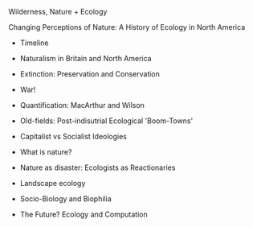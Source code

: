 Wilderness, Nature + Ecology

Changing Perceptions of Nature: A History of Ecology in North America

* Timeline

* Naturalism in Britain and North America

* Extinction: Preservation and Conservation

* War! 

* Quantification: MacArthur and Wilson

* Old-fields: Post-indisutrial Ecological 'Boom-Towns'

* Capitalist vs Socialist Ideologies

* What is nature?

* Nature as disaster: Ecologists as Reactionaries

* Landscape ecology

* Socio-Biology and Biophilia

* The Future? Ecology and Computation
